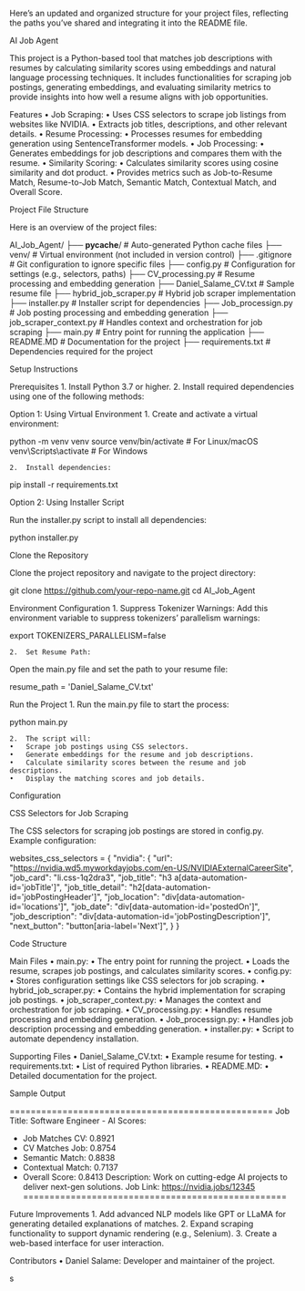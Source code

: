 Here’s an updated and organized structure for your project files, reflecting the paths you’ve shared and integrating it into the README file.

AI Job Agent

This project is a Python-based tool that matches job descriptions with resumes by calculating similarity scores using embeddings and natural language processing techniques. It includes functionalities for scraping job postings, generating embeddings, and evaluating similarity metrics to provide insights into how well a resume aligns with job opportunities.

Features
	•	Job Scraping:
	•	Uses CSS selectors to scrape job listings from websites like NVIDIA.
	•	Extracts job titles, descriptions, and other relevant details.
	•	Resume Processing:
	•	Processes resumes for embedding generation using SentenceTransformer models.
	•	Job Processing:
	•	Generates embeddings for job descriptions and compares them with the resume.
	•	Similarity Scoring:
	•	Calculates similarity scores using cosine similarity and dot product.
	•	Provides metrics such as Job-to-Resume Match, Resume-to-Job Match, Semantic Match, Contextual Match, and Overall Score.

Project File Structure

Here is an overview of the project files:

AI_Job_Agent/
├── __pycache__/                # Auto-generated Python cache files
├── venv/                       # Virtual environment (not included in version control)
├── .gitignore                  # Git configuration to ignore specific files
├── config.py                   # Configuration for settings (e.g., selectors, paths)
├── CV_processing.py            # Resume processing and embedding generation
├── Daniel_Salame_CV.txt        # Sample resume file
├── hybrid_job_scraper.py       # Hybrid job scraper implementation
├── installer.py                # Installer script for dependencies
├── Job_processign.py           # Job posting processing and embedding generation
├── job_scraper_context.py      # Handles context and orchestration for job scraping
├── main.py                     # Entry point for running the application
├── README.MD                   # Documentation for the project
├── requirements.txt            # Dependencies required for the project

Setup Instructions

Prerequisites
	1.	Install Python 3.7 or higher.
	2.	Install required dependencies using one of the following methods:

Option 1: Using Virtual Environment
	1.	Create and activate a virtual environment:

python -m venv venv
source venv/bin/activate  # For Linux/macOS
venv\Scripts\activate  # For Windows


	2.	Install dependencies:

pip install -r requirements.txt



Option 2: Using Installer Script

Run the installer.py script to install all dependencies:

python installer.py

Clone the Repository

Clone the project repository and navigate to the project directory:

git clone https://github.com/your-repo-name.git
cd AI_Job_Agent

Environment Configuration
	1.	Suppress Tokenizer Warnings:
Add this environment variable to suppress tokenizers’ parallelism warnings:

export TOKENIZERS_PARALLELISM=false


	2.	Set Resume Path:
Open the main.py file and set the path to your resume file:

resume_path = 'Daniel_Salame_CV.txt'

Run the Project
	1.	Run the main.py file to start the process:

python main.py


	2.	The script will:
	•	Scrape job postings using CSS selectors.
	•	Generate embeddings for the resume and job descriptions.
	•	Calculate similarity scores between the resume and job descriptions.
	•	Display the matching scores and job details.

Configuration

CSS Selectors for Job Scraping

The CSS selectors for scraping job postings are stored in config.py. Example configuration:

websites_css_selectors = {
    "nvidia": {
        "url": "https://nvidia.wd5.myworkdayjobs.com/en-US/NVIDIAExternalCareerSite",
        "job_card": "li.css-1q2dra3",
        "job_title": "h3 a[data-automation-id='jobTitle']",
        "job_title_detail": "h2[data-automation-id='jobPostingHeader']",
        "job_location": "div[data-automation-id='locations']",
        "job_date": "div[data-automation-id='postedOn']",
        "job_description": "div[data-automation-id='jobPostingDescription']",
        "next_button": "button[aria-label='Next']",
    }
}

Code Structure

Main Files
	•	main.py:
	•	The entry point for running the project.
	•	Loads the resume, scrapes job postings, and calculates similarity scores.
	•	config.py:
	•	Stores configuration settings like CSS selectors for job scraping.
	•	hybrid_job_scraper.py:
	•	Contains the hybrid implementation for scraping job postings.
	•	job_scraper_context.py:
	•	Manages the context and orchestration for job scraping.
	•	CV_processing.py:
	•	Handles resume processing and embedding generation.
	•	Job_processign.py:
	•	Handles job description processing and embedding generation.
	•	installer.py:
	•	Script to automate dependency installation.

Supporting Files
	•	Daniel_Salame_CV.txt:
	•	Example resume for testing.
	•	requirements.txt:
	•	List of required Python libraries.
	•	README.MD:
	•	Detailed documentation for the project.

Sample Output

==================================================
Job Title: Software Engineer - AI
Scores:
  - Job Matches CV: 0.8921
  - CV Matches Job: 0.8754
  - Semantic Match: 0.8838
  - Contextual Match: 0.7137
  - Overall Score: 0.8413
Description: Work on cutting-edge AI projects to deliver next-gen solutions.
Job Link: https://nvidia.jobs/12345
==================================================

Future Improvements
	1.	Add advanced NLP models like GPT or LLaMA for generating detailed explanations of matches.
	2.	Expand scraping functionality to support dynamic rendering (e.g., Selenium).
	3.	Create a web-based interface for user interaction.

Contributors
	•	Daniel Salame: Developer and maintainer of the project.

s